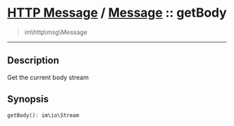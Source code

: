 # [HTTP Message](http.md) / [Message](http-Message.md) :: getBody
 > im\http\msg\Message
____

## Description
Get the current body stream

## Synopsis
```php
getBody(): im\io\Stream
```
